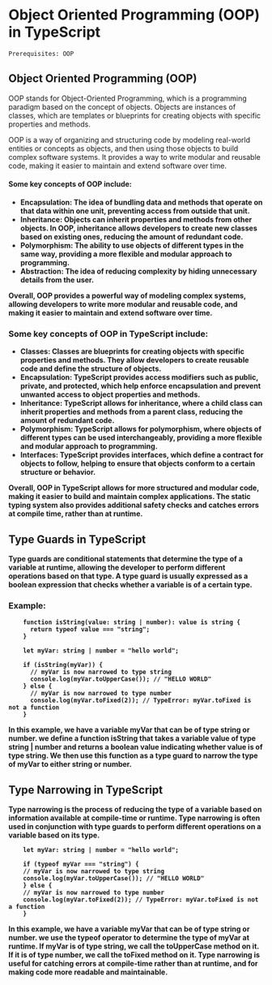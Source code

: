 # Object Oriented Programming (OOP) in TypeScript

``
    Prerequisites: OOP
``

## Object Oriented Programming (OOP)
<p>OOP stands for Object-Oriented Programming, which is a programming paradigm based on the concept of objects. Objects are instances of classes, which are templates or blueprints for creating objects with specific properties and methods.</p>
<p>OOP is a way of organizing and structuring code by modeling real-world entities or concepts as objects, and then using those objects to build complex software systems. It provides a way to write modular and reusable code, making it easier to maintain and extend software over time.</p>

#### Some key concepts of OOP include:
- <b>Encapsulation: <b>The idea of bundling data and methods that operate on that data within one unit, preventing access from outside that unit. 
- <b>Inheritance: <b>Objects can inherit properties and methods from other objects. In OOP, inheritance allows developers to create new classes based on existing ones, reducing the amount of redundant code.
- <b>Polymorphism: <b>The ability to use objects of different types in the same way, providing a more flexible and modular approach to programming.
- <b>Abstraction: <b>The idea of reducing complexity by hiding unnecessary details from the user.

<p>Overall, OOP provides a powerful way of modeling complex systems, allowing developers to write more modular and reusable code, and making it easier to maintain and extend software over time.</p>

### Some key concepts of OOP in TypeScript include:

- <b>Classes: </b>Classes are blueprints for creating objects with specific properties and methods. They allow developers to create reusable code and define the structure of objects.
- <b>Encapsulation: </b>TypeScript provides access modifiers such as public, private, and protected, which help enforce encapsulation and prevent unwanted access to object properties and methods.
- <b>Inheritance: </b>TypeScript allows for inheritance, where a child class can inherit properties and methods from a parent class, reducing the amount of redundant code.
- <b>Polymorphism: </b>TypeScript allows for polymorphism, where objects of different types can be used interchangeably, providing a more flexible and modular approach to programming.
- <b>Interfaces: </b>TypeScript provides interfaces, which define a contract for objects to follow, helping to ensure that objects conform to a certain structure or behavior.
<p>Overall, OOP in TypeScript allows for more structured and modular code, making it easier to build and maintain complex applications. The static typing system also provides additional safety checks and catches errors at compile time, rather than at runtime.</p>

## Type Guards in TypeScript
<p>Type guards are conditional statements that determine the type of a variable at runtime, allowing the developer to perform different operations based on that type. A type guard is usually expressed as a boolean expression that checks whether a variable is of a certain type.</p>

### Example:
```
    function isString(value: string | number): value is string {
      return typeof value === "string";
    }

    let myVar: string | number = "hello world";

    if (isString(myVar)) {
      // myVar is now narrowed to type string
      console.log(myVar.toUpperCase()); // "HELLO WORLD"
    } else {
      // myVar is now narrowed to type number
      console.log(myVar.toFixed(2)); // TypeError: myVar.toFixed is not a function
    }
```
<p>In this example, we have a variable myVar that can be of type string or number. we define a function isString that takes a variable value of type string | number and returns a boolean value indicating whether value is of type string. We then use this function as a type guard to narrow the type of myVar to either string or number.</p>

## Type Narrowing in TypeScript
<p>Type narrowing is the process of reducing the type of a variable based on information available at compile-time or runtime. Type narrowing is often used in conjunction with type guards to perform different operations on a variable based on its type.</p>

```
    let myVar: string | number = "hello world";

    if (typeof myVar === "string") {
    // myVar is now narrowed to type string
    console.log(myVar.toUpperCase()); // "HELLO WORLD"
    } else {
    // myVar is now narrowed to type number
    console.log(myVar.toFixed(2)); // TypeError: myVar.toFixed is not a function
    }
```
<p>In this example, we have a variable myVar that can be of type string or number. we use the typeof operator to determine the type of myVar at runtime. If myVar is of type string, we call the toUpperCase method on it. If it is of type number, we call the toFixed method on it. Type narrowing is useful for catching errors at compile-time rather than at runtime, and for making code more readable and maintainable.</p>
